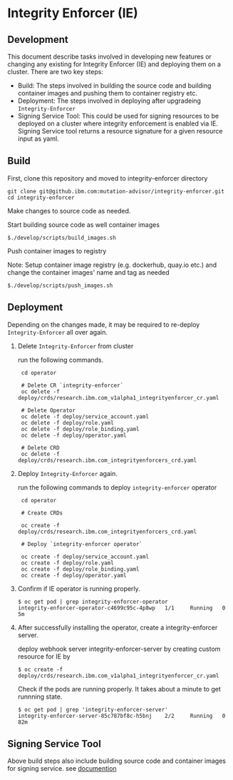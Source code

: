 # Integrity Enforcer (IE)

## Development
This document describe tasks involved in developing new features or changing any existing for Integrity Enforcer (IE) and deploying them on a cluster. There are two key steps: 
- Build: The steps involved in building the source code and building container images and pushing them to container registry etc.
- Deployment: The steps involved in deploying after upgradeing `Integrity-Enforcer`
- Signing Service Tool: This could be used for signing resources to be deployed on a cluster where integrity enforcement is enabled via IE.  Signing Service tool returns a resource signature for a given resource input as yaml.

## Build

First, clone this repository and moved to integrity-enforcer directory

```
git clone git@github.ibm.com:mutation-advisor/integrity-enforcer.git
cd integrity-enforcer
```

Make changes to source code as needed.

Start building source code as well container images

```
$./develop/scripts/build_images.sh
```

Push container images to registry

Note:  Setup container image registry (e.g. dockerhub, quay.io etc.) and change the container images' name and tag as needed 

```
$./develop/scripts/push_images.sh
```

## Deployment

Depending on the changes made, it may be required to re-deploy `Integrity-Enforcer` all over again.

1. Delete `Integrity-Enforcer` from cluster

   run the following commands.
   ```
    cd operator
    
    # Delete CR `integrity-enforcer`  
    oc delete -f deploy/crds/research.ibm.com_v1alpha1_integrityenforcer_cr.yaml 

    # Delete Operator    
    oc delete -f deploy/service_account.yaml
    oc delete -f deploy/role.yaml
    oc delete -f deploy/role_binding.yaml
    oc delete -f deploy/operator.yaml

    # Delete CRD
    oc delete -f deploy/crds/research.ibm.com_integrityenforcers_crd.yaml
   ```
   
2. Deploy `Integrity-Enforcer` again.

   run the following commands to deploy `integrity-enforcer` operator
   ```
    cd operator

    # Create CRDs

    oc create -f deploy/crds/research.ibm.com_integrityenforcers_crd.yaml

    # Deploy `integrity-enforcer operator`    

    oc create -f deploy/service_account.yaml 
    oc create -f deploy/role.yaml 
    oc create -f deploy/role_binding.yaml 
    oc create -f deploy/operator.yaml
    ```

3. Confirm if IE operator is running properly.

    ```
    $ oc get pod | grep integrity-enforcer-operator
    integrity-enforcer-operator-c4699c95c-4p8wp   1/1     Running   0          5m
    ```
    
4. After successfully installing the operator, create a integrity-enforcer server.
    
    deploy webhook server integrity-enforcer-server by creating custom resource for IE by
    
    ```
    $ oc create -f deploy/crds/research.ibm.com_v1alpha1_integrityenforcer_cr.yaml
    ```
    
    Check if the pods are running properly. It takes about a minute to get runnning state.

    ```
    $ oc get pod | grep 'integrity-enforcer-server'
    integrity-enforcer-server-85c787bf8c-h5bnj    2/2     Running   0          82m
    ```
    
## Signing Service Tool

   Above build steps also include building source code and container images for signing service.
   see [documention](README_INSTALL_SIGNING_SERVICE.md)

